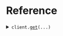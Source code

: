 # Reference
<details><summary><code>client.<a href="src/seed/client.py">get</a>(...)</code></summary>
<dl>
<dd>

#### 🔌 Usage

<dl>
<dd>

<dl>
<dd>

```python
from seed.client import SeedAlias

client = SeedAlias(
    base_url="https://yourhost.com/path/to/api",
)
client.get(
    type_id="type-kaljhv87",
)

```
</dd>
</dl>
</dd>
</dl>

#### ⚙️ Parameters

<dl>
<dd>

<dl>
<dd>

**type_id:** `TypeId` 
    
</dd>
</dl>

<dl>
<dd>

**request_options:** `typing.Optional[RequestOptions]` — Request-specific configuration.
    
</dd>
</dl>
</dd>
</dl>


</dd>
</dl>
</details>

